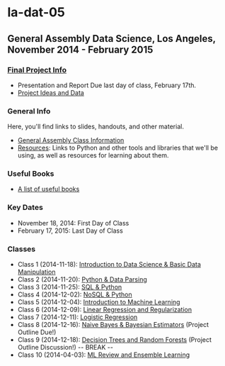 la-dat-05
===========
General Assembly Data Science, Los Angeles, November 2014 - February 2015
------------------------------------------------------
### [Final Project Info](https://github.com/ga-students/la-dat-05/wiki/Final-Project-Requirements)
- Presentation and Report Due last day of class, February 17th.
- [Project Ideas and Data](https://github.com/ga-students/la-dat-05/wiki/Final-Project-Ideas-and-Datasets)

### General Info
Here, you'll find links to slides, handouts, and other material.
- [General Assembly Class Information](https://generalassemb.ly/education/data-science/los-angeles)
- [Resources](https://github.com/ga-students/la-dat-05/wiki/Resources): Links to Python and other tools and libraries that we'll be using, as well as resources for learning about them. 

### Useful Books
- [A list of useful books](https://github.com/adparker/GADSLA_1403/wiki/Books)

### Key Dates
- November 18, 2014: First Day of Class
- February 17, 2015: Last Day of Class

### Classes
- Class 1 (2014-11-18): [Introduction to Data Science & Basic Data Manipulation](https://github.com/ga-students/la-dat-05/wiki/Lesson-01---Introduction-to-Data-Science-&-Basic-Data-Manipulation)
- Class 2 (2014-11-20): [Python & Data Parsing](https://github.com/ga-students/la-dat-05/wiki/Lesson-02-Python-&-Data-Parsing)
- Class 3 (2014-11-25): [SQL & Python](https://github.com/ga-students/la-dat-05/wiki/Lesson-03-SQL-&-Python)
- Class 4 (2014-12-02): [NoSQL & Python]()
- Class 5 (2014-12-04): [Introduction to Machine Learning]()
- Class 6 (2014-12-09): [Linear Regression and Regularization]()
- Class 7 (2014-12-11): [Logistic Regression]() 
- Class 8 (2014-12-16): [Naive Bayes & Bayesian Estimators]() (Project Outline Due!)
- Class 9 (2014-12-18): [Decision Trees and Random Forests]() (Project Outline Discussion!)
-- BREAK --
- Class 10 (2014-04-03): [ML Review and Ensemble Learning]()
